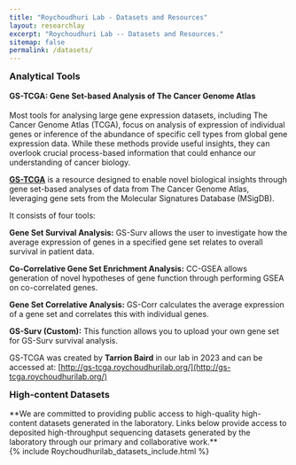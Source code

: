 ```yaml
---
title: "Roychoudhuri Lab - Datasets and Resources"
layout: researchlay
excerpt: "Roychoudhuri Lab -- Datasets and Resources."
sitemap: false
permalink: /datasets/
---
```

<h3 style="margin-top:0px">Analytical Tools</h3> 
<h4 style="margin-top:0px">GS-TCGA: Gene Set-based Analysis of The Cancer Genome Atlas</h4>
 
Most tools for analysing large gene expression datasets, including The Cancer Genome Atlas (TCGA), focus on analysis of expression of individual genes or inference of the abundance of specific cell types from global gene expression data. While these methods provide useful
insights, they can overlook crucial process-based information that could enhance our understanding of cancer biology.
 
[**GS-TCGA**](http://gs-tcga.roychoudhurilab.org/) is a resource designed to enable novel biological insights through gene set-based analyses of data from The Cancer Genome Atlas, leveraging gene sets from the Molecular Signatures Database (MSigDB). 
 
It consists of four tools:
 
**Gene Set Survival Analysis:** GS-Surv allows the user to investigate how the average expression of genes in a specified gene set relates to overall survival in patient data.
 
**Co-Correlative Gene Set Enrichment Analysis:** CC-GSEA allows generation of novel hypotheses of gene function through performing GSEA on co-correlated genes.
 
**Gene Set Correlative Analysis:** GS-Corr calculates the average expression of a gene set and correlates this with individual genes.
 
**GS-Surv (Custom):** This function allows you to upload your own gene set for GS-Surv survival analysis.
 
GS-TCGA was created by **Tarrion Baird** in our lab in 2023 and can be accessed at: [http://gs-tcga.roychoudhurilab.org/](http://gs-tcga.roychoudhurilab.org/)
  
 
<h3 style="margin-top:0px">High-content Datasets</h3> 
**We are committed to providing public access to high-quality high-content datasets generated in the laboratory. Links below provide access to deposited high-throughput sequencing datasets generated by the laboratory through our primary and collaborative work.**
<div>
{% include Roychoudhurilab_datasets_include.html %}
</div>
